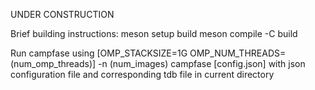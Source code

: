 UNDER CONSTRUCTION

Brief building instructions:
meson setup build
meson compile -C build

Run campfase using [OMP_STACKSIZE=1G OMP_NUM_THREADS=(num_omp_threads)] -n (num_images) campfase [config.json]
with json configuration file and corresponding tdb file in current directory
